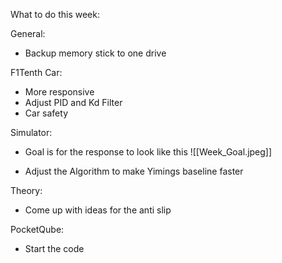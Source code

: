 What to do this week:

General:
- Backup memory stick to one drive

F1Tenth Car:
- More responsive
- Adjust PID and Kd Filter
- Car safety

Simulator:
- Goal is for the response to look like this
![[Week_Goal.jpeg]]

- Adjust the Algorithm to make Yimings baseline faster

Theory:
- Come up with ideas for the anti slip

PocketQube:
- Start the code
